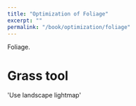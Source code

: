 ```yaml
---
title: "Optimization of Foliage"
excerpt: ""
permalink: "/book/optimization/foliage"
---
```


Foliage.

# Grass tool

'Use landscape lightmap'

